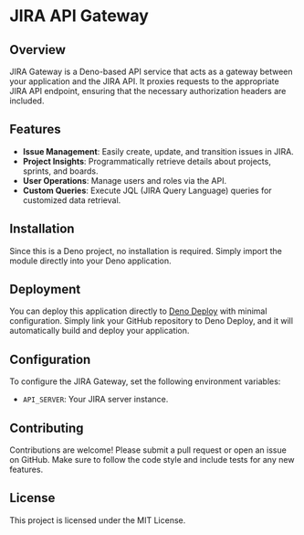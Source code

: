 # JIRA API Gateway

## Overview
JIRA Gateway is a Deno-based API service that acts as a gateway between your application and the JIRA API. It proxies requests to the appropriate JIRA API endpoint, ensuring that the necessary authorization headers are included.

## Features
- **Issue Management**: Easily create, update, and transition issues in JIRA.
- **Project Insights**: Programmatically retrieve details about projects, sprints, and boards.
- **User Operations**: Manage users and roles via the API.
- **Custom Queries**: Execute JQL (JIRA Query Language) queries for customized data retrieval.

## Installation
Since this is a Deno project, no installation is required. Simply import the module directly into your Deno application.

## Deployment
You can deploy this application directly to [Deno Deploy](https://deno.com/deploy) with minimal configuration. Simply link your GitHub repository to Deno Deploy, and it will automatically build and deploy your application.

## Configuration
To configure the JIRA Gateway, set the following environment variables:
- `API_SERVER`: Your JIRA server instance.

## Contributing
Contributions are welcome! Please submit a pull request or open an issue on GitHub. Make sure to follow the code style and include tests for any new features.

## License
This project is licensed under the MIT License.
